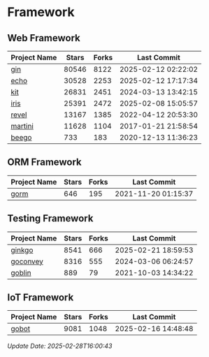 # Framework

## Web Framework
| Project Name | Stars | Forks | Last Commit |
| ------------ | ----- | ----- | ----------- |
| [gin](https://github.com/gin-gonic/gin) | 80546 | 8122 | 2025-02-12 02:22:02 |
| [echo](https://github.com/labstack/echo) | 30528 | 2253 | 2025-02-12 17:17:34 |
| [kit](https://github.com/go-kit/kit) | 26831 | 2451 | 2024-03-13 13:42:15 |
| [iris](https://github.com/kataras/iris) | 25391 | 2472 | 2025-02-08 15:05:57 |
| [revel](https://github.com/revel/revel) | 13167 | 1385 | 2022-04-12 20:53:30 |
| [martini](https://github.com/go-martini/martini) | 11628 | 1104 | 2017-01-21 21:58:54 |
| [beego](https://github.com/astaxie/beego) | 733 | 183 | 2020-12-13 11:36:23 |

## ORM Framework
| Project Name | Stars | Forks | Last Commit |
| ------------ | ----- | ----- | ----------- |
| [gorm](https://github.com/jinzhu/gorm) | 646 | 195 | 2021-11-20 01:15:37 |

## Testing Framework
| Project Name | Stars | Forks | Last Commit |
| ------------ | ----- | ----- | ----------- |
| [ginkgo](https://github.com/onsi/ginkgo) | 8541 | 666 | 2025-02-21 18:59:53 |
| [goconvey](https://github.com/smartystreets/goconvey) | 8316 | 555 | 2024-03-06 06:24:57 |
| [goblin](https://github.com/franela/goblin) | 889 | 79 | 2021-10-03 14:34:22 |

## IoT Framework
| Project Name | Stars | Forks | Last Commit |
| ------------ | ----- | ----- | ----------- |
| [gobot](https://github.com/hybridgroup/gobot) | 9081 | 1048 | 2025-02-16 14:48:48 |

*Update Date: 2025-02-28T16:00:43*